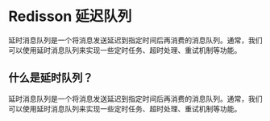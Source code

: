 #  Redisson 延迟队列
延时消息队列是一个将消息发送延迟到指定时间后再消费的消息队列。通常，我们可以使用延时消息队列来实现一些定时任务、超时处理、重试机制等功能。
## 什么是延时队列？
延时消息队列是一个将消息发送延迟到指定时间后再消费的消息队列。通常，我们可以使用延时消息队列来实现一些定时任务、超时处理、重试机制等功能。
